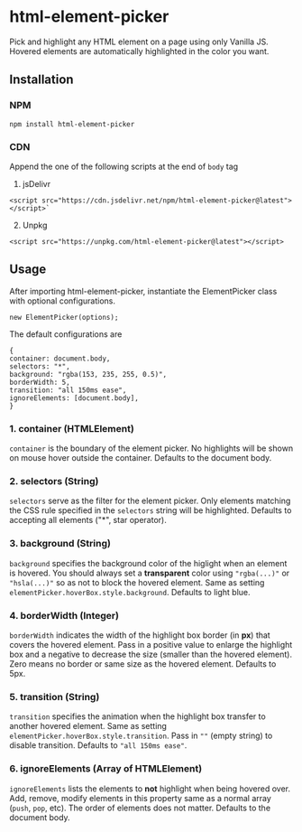 # html-element-picker
Pick and highlight any HTML element on a page using only Vanilla JS. Hovered elements are automatically highlighted in the color you want.

## Installation
### NPM
`npm install html-element-picker`

### CDN
Append the one of the following scripts at the end of `body` tag
1. jsDelivr
```
<script src="https://cdn.jsdelivr.net/npm/html-element-picker@latest"></script>`
```
2. Unpkg
```
<script src="https://unpkg.com/html-element-picker@latest"></script>
```

## Usage
After importing html-element-picker, instantiate the ElementPicker class with optional configurations.
```
new ElementPicker(options);
```
The default configurations are
```
{
container: document.body,
selectors: "*",
background: "rgba(153, 235, 255, 0.5)",
borderWidth: 5,
transition: "all 150ms ease",
ignoreElements: [document.body],
}
```
### 1. container (HTMLElement)
`container` is the boundary of the element picker. No highlights will be shown on mouse hover outside the container. Defaults to the document body.
### 2. selectors (String)
`selectors` serve as the filter for the element picker. Only elements matching the CSS rule specified in the `selectors` string will be highlighted. Defaults to accepting all elements ("*", star operator).
### 3. background (String)
`background` specifies the background color of the higlight when an element is hovered. You should always set a **transparent** color using `"rgba(...)"` or `"hsla(...)"` so as not to block the hovered element. Same as setting `elementPicker.hoverBox.style.background`. Defaults to light blue.
### 4. borderWidth (Integer)
`borderWidth` indicates the width of the highlight box border (in **px**) that covers the hovered element. Pass in a positive value to enlarge the highlight box and a negative to decrease the size (smaller than the hovered element). Zero means no border or same size as the hovered element. Defaults to 5px.
### 5. transition (String)
`transition` specifies the animation when the highlight box transfer to another hovered element. Same as setting `elementPicker.hoverBox.style.transition`. Pass in `""` (empty string) to disable transition. Defaults to `"all 150ms ease"`.
### 6. ignoreElements (Array of HTMLElement)
`ignoreElements` lists the elements to **not** highlight when being hovered over. Add, remove, modify elements in this property same as a normal array (`push`, `pop`, etc). The order of elements does not matter. Defaults to the document body.